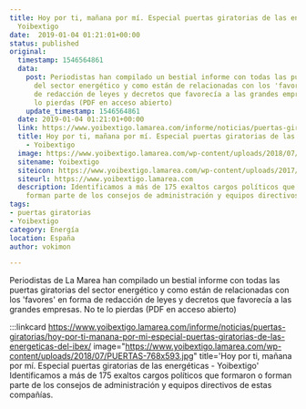 ```yaml
---
title: Hoy por ti, mañana por mí. Especial puertas giratorias de las energéticas -
  Yoibextigo
date:  2019-01-04 01:21:01+00:00
status: published
original:
  timestamp: 1546564861
  data:
    post: Periodistas han compilado un bestial informe con todas las puertas giratorias
      del sector energético y como están de relacionadas con los 'favores' en forma
      de redacción de leyes y decretos que favorecía a las grandes empresas. No te
      lo pierdas (PDF en acceso abierto)
    update_timestamp: 1546564861
  date: 2019-01-04 01:21:01+00:00
  link: https://www.yoibextigo.lamarea.com/informe/noticias/puertas-giratorias/hoy-por-ti-manana-por-mi-especial-puertas-giratorias-de-las-energeticas-del-ibex/
  title: Hoy por ti, mañana por mí. Especial puertas giratorias de las energéticas
    - Yoibextigo
  image: https://www.yoibextigo.lamarea.com/wp-content/uploads/2018/07/PUERTAS-768x593.jpg
  sitename: Yoibextigo
  siteicon: https://www.yoibextigo.lamarea.com/wp-content/uploads/2017/10/cropped-icono-32x32.jpg
  siteurl: https://www.yoibextigo.lamarea.com
  description: Identificamos a más de 175 exaltos cargos políticos que formaron o
    forman parte de los consejos de administración y equipos directivos de estas compañías.
tags:
- puertas giratorias
- Yoibextigo
category: Energía
location: España
author: vokimon

---
```

Periodistas de La Marea han compilado un bestial informe con todas las puertas giratorias del sector energético
y como están de relacionadas con los 'favores' en forma de redacción de leyes y decretos que favorecía a las grandes empresas.
No te lo pierdas (PDF en acceso abierto)

:::linkcard https://www.yoibextigo.lamarea.com/informe/noticias/puertas-giratorias/hoy-por-ti-manana-por-mi-especial-puertas-giratorias-de-las-energeticas-del-ibex/ image="https://www.yoibextigo.lamarea.com/wp-content/uploads/2018/07/PUERTAS-768x593.jpg" title='Hoy por ti, mañana por mí. Especial puertas giratorias de las energéticas - Yoibextigo'
    Identificamos a más de 175 exaltos cargos políticos que formaron o forman parte de los consejos de administración y equipos directivos de estas compañías.

